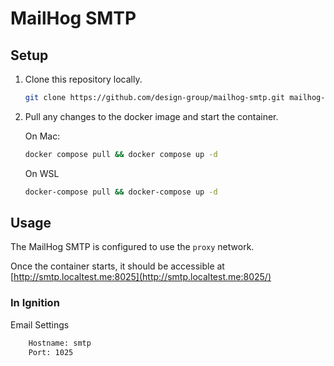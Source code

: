 # MailHog SMTP
## Setup

1. Clone this repository locally.

    ```sh
    git clone https://github.com/design-group/mailhog-smtp.git mailhog-smtp && cd mailhog-smtp
    ```

2. Pull any changes to the docker image and start the container.
      
    On Mac:
    
	```sh
    docker compose pull && docker compose up -d
    ```
    
	On WSL
    
	```sh
    docker-compose pull && docker-compose up -d
    ```

## Usage
The MailHog SMTP is configured to use the `proxy` network.

Once the container starts, it should be accessible at [http://smtp.localtest.me:8025](http://smtp.localtest.me:8025/)

### In Ignition
Email Settings
```sh
    Hostname: smtp
    Port: 1025
```
